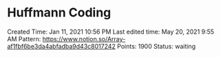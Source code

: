# Huffmann Coding

Created Time: Jan 11, 2021 10:56 PM
Last edited time: May 20, 2021 9:55 AM
Pattern: https://www.notion.so/Array-af1fbf6be3da4abfadba9d43c8017242
Points: 1900
Status: waiting